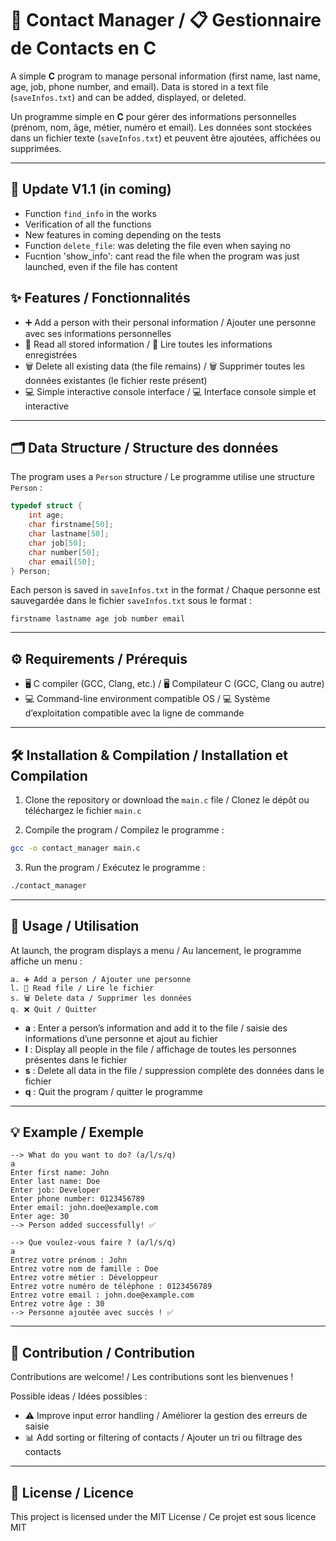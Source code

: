 # 📇 Contact Manager / 📋 Gestionnaire de Contacts en C

A simple **C** program to manage personal information (first name, last name, age, job, phone number, and email). Data is stored in a text file (`saveInfos.txt`) and can be added, displayed, or deleted.

Un programme simple en **C** pour gérer des informations personnelles (prénom, nom, âge, métier, numéro et email). Les données sont stockées dans un fichier texte (`saveInfos.txt`) et peuvent être ajoutées, affichées ou supprimées.

---

## 🚧 Update V1.1 (in coming)

* Function `find_info` in the works
* Verification of all the functions
* New features in coming depending on the tests
* Function `delete_file`: was deleting the file even when saying no
* Fucntion 'show_info': cant read the file when the program was just launched, even if the file has content

## ✨ Features / Fonctionnalités

* ➕ Add a person with their personal information / Ajouter une personne avec ses informations personnelles
* 📖 Read all stored information / 📖 Lire toutes les informations enregistrées
* 🗑️ Delete all existing data (the file remains) / 🗑️ Supprimer toutes les données existantes (le fichier reste présent)
* 💻 Simple interactive console interface / 💻 Interface console simple et interactive

---

## 🗂️ Data Structure / Structure des données

The program uses a `Person` structure / Le programme utilise une structure `Person` :

```c
typedef struct {
    int age;
    char firstname[50];
    char lastname[50];
    char job[50];
    char number[50];
    char email[50];
} Person;
```

Each person is saved in `saveInfos.txt` in the format / Chaque personne est sauvegardée dans le fichier `saveInfos.txt` sous le format :

```
firstname lastname age job number email
```

---

## ⚙️ Requirements / Prérequis

* 🖥️ C compiler (GCC, Clang, etc.) / 🖥️ Compilateur C (GCC, Clang ou autre)
* 💻 Command-line environment compatible OS / 💻 Système d’exploitation compatible avec la ligne de commande

---

## 🛠️ Installation & Compilation / Installation et Compilation

1. Clone the repository or download the `main.c` file / Clonez le dépôt ou téléchargez le fichier `main.c`

2. Compile the program / Compilez le programme :

```bash
gcc -o contact_manager main.c
```

3. Run the program / Exécutez le programme :

```bash
./contact_manager
```

---

## 📝 Usage / Utilisation

At launch, the program displays a menu / Au lancement, le programme affiche un menu :

```
a. ➕ Add a person / Ajouter une personne
l. 📖 Read file / Lire le fichier
s. 🗑️ Delete data / Supprimer les données
q. ❌ Quit / Quitter
```

* **a** : Enter a person’s information and add it to the file / saisie des informations d’une personne et ajout au fichier
* **l** : Display all people in the file / affichage de toutes les personnes présentes dans le fichier
* **s** : Delete all data in the file / suppression complète des données dans le fichier
* **q** : Quit the program / quitter le programme

---

## 💡 Example / Exemple

```
--> What do you want to do? (a/l/s/q)
a
Enter first name: John
Enter last name: Doe
Enter job: Developer
Enter phone number: 0123456789
Enter email: john.doe@example.com
Enter age: 30
--> Person added successfully! ✅
```

```
--> Que voulez-vous faire ? (a/l/s/q)
a
Entrez votre prénom : John
Entrez votre nom de famille : Doe
Entrez votre métier : Développeur
Entrez votre numéro de téléphone : 0123456789
Entrez votre email : john.doe@example.com
Entrez votre âge : 30
--> Personne ajoutée avec succès ! ✅
```

---

## 🤝 Contribution / Contribution

Contributions are welcome! / Les contributions sont les bienvenues !

Possible ideas / Idées possibles :

* ⚠️ Improve input error handling / Améliorer la gestion des erreurs de saisie
* 📊 Add sorting or filtering of contacts / Ajouter un tri ou filtrage des contacts

---

## 📜 License / Licence

This project is licensed under the MIT License / Ce projet est sous licence MIT
